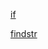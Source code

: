 [if](https://docs.oracle.com/goldengate/1212/gg-winux/GWURF/column_conversion_functions019.htm#GWURF803)

[findstr](https://docs.oracle.com/goldengate/1212/gg-winux/GWURF/column_conversion_functions027.htm)

